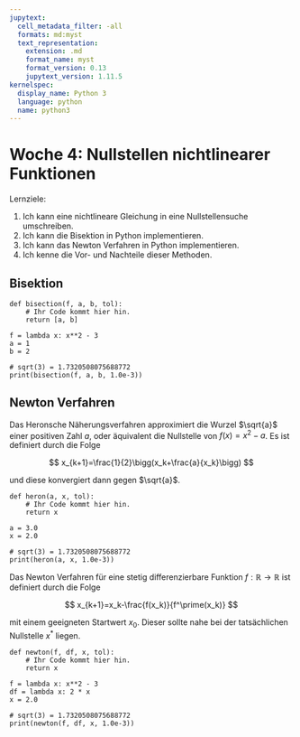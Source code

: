 ```yaml
---
jupytext:
  cell_metadata_filter: -all
  formats: md:myst
  text_representation:
    extension: .md
    format_name: myst
    format_version: 0.13
    jupytext_version: 1.11.5
kernelspec:
  display_name: Python 3
  language: python
  name: python3
---
```


# Woche 4: Nullstellen nichtlinearer Funktionen

Lernziele:

1. Ich kann eine nichtlineare Gleichung in eine Nullstellensuche umschreiben.
2. Ich kann die Bisektion in Python implementieren.
3. Ich kann das Newton Verfahren in Python implementieren.
4. Ich kenne die Vor- und Nachteile dieser Methoden.

## Bisektion

```{code-cell} ipython3
def bisection(f, a, b, tol):
    # Ihr Code kommt hier hin.
    return [a, b]

f = lambda x: x**2 - 3
a = 1
b = 2

# sqrt(3) = 1.7320508075688772
print(bisection(f, a, b, 1.0e-3))
```
<!---
def bisection(f, a, b, tol):
    assert(f(a) * f(b) < 0)
    while abs(b-a) > tol:
        m = (a + b) / 2
        fm = f(m)
        if fm == 0.0:
            return m, m
        elif fm * f(b) < 0:
            a = m
        else:
            b = m
    return [a, b]

f = lambda x: x**2 - 3
a = 1
b = 2

# sqrt(3) = 1.7320508075688772
print(bisection(f, a, b, 1.0e-3))
-->

## Newton Verfahren

Das Heronsche Näherungsverfahren approximiert die Wurzel $\sqrt{a}$ einer positiven Zahl $a$, oder äquivalent die Nullstelle von $f(x)=x^2-a$.
Es ist definiert durch die Folge

$$
x_{k+1}=\frac{1}{2}\bigg(x_k+\frac{a}{x_k}\bigg)
$$

und diese konvergiert dann gegen $\sqrt{a}$.

```{code-cell} ipython3
def heron(a, x, tol):
    # Ihr Code kommt hier hin.
    return x

a = 3.0
x = 2.0

# sqrt(3) = 1.7320508075688772
print(heron(a, x, 1.0e-3))
```
<!---
def heron(a, x, tol):
    # Ihr Code kommt hier hin.
    return x

a = 3.0
x = 2.0

# sqrt(3) = 1.7320508075688772
print(heron(a, x, 1.0e-3))
-->

Das Newton Verfahren für eine stetig differenzierbare Funktion $f:\mathbb R\rightarrow\mathbb R$ ist definiert durch die Folge

$$
x_{k+1}=x_k-\frac{f(x_k)}{f^\prime(x_k)}
$$

mit einem geeigneten Startwert $x_0$.
Dieser sollte nahe bei der tatsächlichen Nullstelle $x^\ast$ liegen.

```{code-cell} ipython3
def newton(f, df, x, tol):
    # Ihr Code kommt hier hin.
    return x

f = lambda x: x**2 - 3
df = lambda x: 2 * x
x = 2.0

# sqrt(3) = 1.7320508075688772
print(newton(f, df, x, 1.0e-3))
```
<!---
def newton(f, df, x, tol):
    while abs(f(x)) > tol:
        x = x - f(x) / df(x)
    return x

f = lambda x: x**2 - 3
df = lambda x: 2 * x
x = 2.0

# sqrt(3) = 1.7320508075688772
print(newton(f, df, x, 1.0e-3))
-->